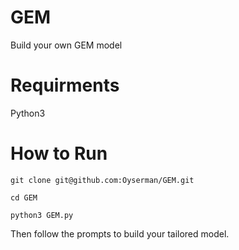 # GEM
Build your own GEM model

# Requirments
Python3

# How to Run
`git clone git@github.com:Oyserman/GEM.git`

`cd GEM`

`python3 GEM.py`

Then follow the prompts to build your tailored model.
